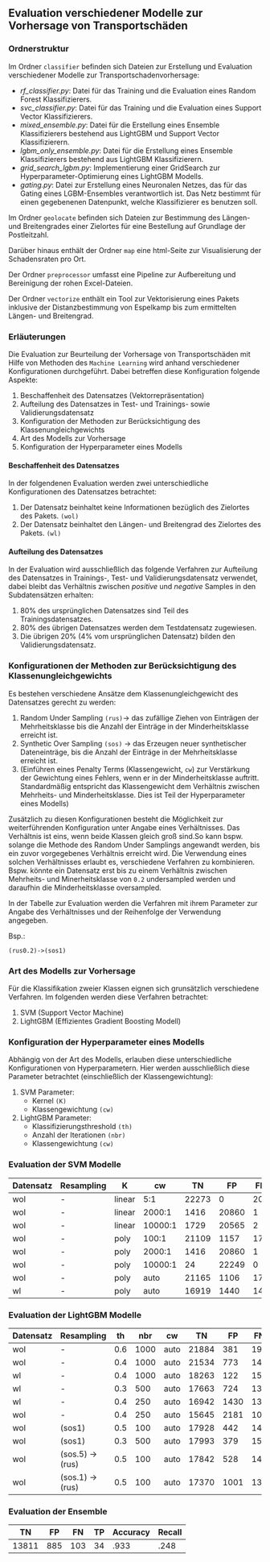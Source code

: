 ## Evaluation verschiedener Modelle zur Vorhersage von Transportschäden

### Ordnerstruktur

Im Ordner `classifier` befinden sich Dateien zur Erstellung und Evaluation verschiedener Modelle zur 
Transportschadenvorhersage:
- *rf_classifier.py*: Datei für das Training und die Evaluation eines Random Forest Klassifizierers.
- *svc_classifier.py*: Datei für das Training und die Evaluation eines Support Vector Klassifizierers.
- *mixed_ensemble.py*: Datei für die Erstellung eines Ensemble Klassifizierers bestehend aus LightGBM und Support Vector Klassifizierern.
- *lgbm_only_ensemble.py*: Datei für die Erstellung eines Ensemble Klassifizierers bestehend aus LightGBM Klassifizierern.
- *grid_search_lgbm.py*: Implementierung einer GridSearch zur Hyperparameter-Optimierung eines LightGBM Modells.
- *gating.py*: Datei zur Erstellung eines Neuronalen Netzes, das für das Gating eines LGBM-Ensembles verantwortlich ist. Das Netz bestimmt für einen gegebenenen Datenpunkt, welche Klassifizierer es benutzen soll.

Im Ordner `geolocate` befinden sich Dateien zur Bestimmung des Längen- und Breitengrades einer Zielortes für eine 
Bestellung auf Grundlage der Postleitzahl. 

Darüber hinaus enthält der Ordner `map` eine html-Seite zur Visualisierung der Schadensraten pro Ort.

Der Ordner `preprocessor` umfasst eine Pipeline zur Aufbereitung und Bereinigung der rohen Excel-Dateien.

Der Ordner `vectorize` enthält ein Tool zur Vektorisierung eines Pakets inklusive der Distanzbestimmung von Espelkamp bis zum ermittelten Längen- und Breitengrad.

### Erläuterungen

Die Evaluation zur Beurteilung der Vorhersage von Transportschäden mit Hilfe von Methoden des
`Machine Learning` wird anhand verschiedener Konfigurationen durchgeführt. Dabei betreffen diese 
Konfiguration folgende Aspekte:

1. Beschaffenheit des Datensatzes (Vektorrepräsentation)
2. Aufteilung des Datensatzes in Test- und Trainings- sowie Validierungsdatensatz
3. Konfiguration der Methoden zur Berücksichtigung des Klassenungleichgewichts
4. Art des Modells zur Vorhersage
5. Konfiguration der Hyperparameter eines Modells

#### Beschaffenheit des Datensatzes 

In der folgendenen Evaluation werden zwei unterschiedliche Konfigurationen des Datensatzes betrachtet:
1. Der Datensatz beinhaltet keine Informationen bezüglich des Zielortes des Pakets. `(wol)`
2. Der Datensatz beinhaltet den Längen- und Breitengrad des Zielortes des Pakets. `(wl)`

#### Aufteilung des Datensatzes 

In der Evaluation wird ausschließlich das folgende Verfahren zur Aufteilung des Datensatzes in 
Trainings-, Test- und Validierungsdatensatz verwendet, dabei bleibt das Verhältnis zwischen 
*positive* und *negative* Samples in den Subdatensätzen erhalten:
1. 80% des ursprünglichen Datensatzes sind Teil des Trainingsdatensatzes. 
2. 80% des übrigen Datensatzes werden dem Testdatensatz zugewiesen.
3. Die übrigen 20% (4% vom ursprünglichen Datensatz) bilden den Validierungsdatensatz.

### Konfigurationen der Methoden zur Berücksichtigung des Klassenungleichgewichts

Es bestehen verschiedene Ansätze dem Klassenungleichgewicht des Datensatzes gerecht zu werden:
1. Random Under Sampling `(rus)`-> das zufällige Ziehen von Einträgen der Mehrheitsklasse bis die Anzahl der Einträge in der Minderheitsklasse erreicht ist.
2. Synthetic Over Sampling `(sos)` -> das Erzeugen neuer synthetischer Dateneinträge, bis die Anzahl der Einträge in der Mehrheitsklasse erreicht ist.
3. (Einführen eines Penalty Terms (Klassengewicht, `cw`) zur Verstärkung der Gewichtung eines Fehlers, wenn er in der Minderheitsklasse auftritt. Standardmäßig entspricht das Klassengewicht dem Verhältnis zwischen 
Mehrheits- und Minderheitsklasse. Dies ist Teil der Hyperparameter eines Modells)

Zusätzlich zu diesen Konfigurationen besteht die Möglichkeit zur weiterführenden Konfiguration unter
Angabe eines Verhältnisses. Das Verhältnis ist eins, wenn beide Klassen gleich groß sind.So kann bspw. solange die Methode des Random Under Samplings angewandt 
werden, bis ein zuvor vorgegebenes Verhältnis erreicht wird. Die Verwendung eines solchen Verhältnisses erlaubt es, verschiedene Verfahren zu kombinieren. Bspw. könnte ein Datensatz erst bis zu einem Verhältnis zwischen Mehrheits- und Minerheitsklasse von `0.2` undersampled werden und daraufhin die Minderheitsklasse oversampled.

In der Tabelle zur Evaluation werden die Verfahren mit ihrem Parameter zur Angabe des Verhältnisses und der Reihenfolge der Verwendung angegeben.

Bsp.:

`(rus0.2)->(sos1)`

### Art des Modells zur Vorhersage

Für die Klassifikation zweier Klassen eignen sich grunsätzlich verschiedene Verfahren. Im folgenden werden diese Verfahren betrachtet:
1. SVM (Support Vector Machine)
2. LightGBM (Effizientes Gradient Boosting Modell)

### Konfiguration der Hyperparameter eines Modells

Abhängig von der Art des Modells, erlauben diese unterschiedliche Konfigurationen von Hyperparametern.
Hier werden ausschließlich diese Parameter betrachtet (einschließlich der Klassengewichtung):

1. SVM Parameter:
    - Kernel `(K)`
    - Klassengewichtung `(cw)`
2. LightGBM Parameter:
    - Klassifizierungsthreshold `(th)`
    - Anzahl der Iterationen `(nbr)`
    - Klassengewichtung `(cw)`

### Evaluation der SVM Modelle

| Datensatz | Resampling | K | cw | TN | FP | FN | TP | Accuracy | Recall |
| - | - | - | - | - | - | - | - | - | - |
| wol | - | linear | 5:1 | 22273 | 0 | 206 | 0 | .991 | 0. | 
| wol | - | linear | 2000:1 | 1416 | 20860 | 1 | 202 | .072 | .995 |
| wol | - | linear | 10000:1 | 1729 | 20565 | 2 | 183 | .085 | .989 |
| wol | - | poly | 100:1 | 21109 | 1157 | 175 | 38 | .941 | .178 |
| wol | - | poly | 2000:1 | 1416 | 20860 | 1 | 202 | .072 | .995 |
| wol | - | poly | 10000:1 | 24 | 22249 | 0 | 206 | .01 | 1. |
| wol | - | poly | auto | 21165 | 1106 | 170 | 38 | .943 | .183 |
| wl | - | poly | auto | 16919 | 1440 | 144 | 38 | .915 | .21 |

### Evaluation der LightGBM Modelle

| Datensatz | Resampling | th | nbr | cw | TN | FP | FN | TP | Accuracy | Recall |
| - | - | - | - | - | - | - | - | - | - | - |
| wol | - | 0.6 | 1000 | auto | 21884 | 381 | 199 | 15 | .974 | .07 |
| wol | - | 0.4 | 1000 | auto | 21534 | 773 | 147 | 25 | .959 | .145 |
| wl | - | 0.4 | 1000 | auto | 18263 | 122 | 154 | 2 | .985 | .013 |
| wl | - | 0.3 | 500 | auto | 17663 | 724 | 136 | 18 | .954 | .117 |
| wl | - | 0.4 | 250 | auto | 16942 | 1430 | 131 | 38 | .916 | .225 |
| wol | - | 0.4 | 250 | auto | 15645 | 2181 | 106 | 51 | .873 | .325 |
| wol | (sos1) | 0.5 | 100 | auto | 17928 | 442 | 148 | 23 | .968 | .135 |
| wol | (sos1) | 0.3 | 500 | auto | 17993 | 379 | 152 | 17 | .971 | 0.1 |
| wol | (sos.5) -> (rus) | 0.5 | 100 | auto | 17842 | 528 | 146 | 25 | .964 | .146 |
| wol | (sos.1) -> (rus) | 0.5 | 100 | auto | 17370 | 1001 | 138 | 32 | .939 | .188 |

### Evaluation der Ensemble 

| TN | FP | FN | TP | Accuracy | Recall |
| - | - | - | - | - | - | 
| 13811 | 885 | 103 | 34 | .933 | .248 |


